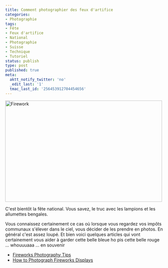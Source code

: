 ```yaml
---
title: Comment photographier des feux d'artifice
categories:
- Photographie
tags:
- Fête
- Feux d'artifice
- National
- Photographie
- Suisse
- Technique
- Tutoriel
status: publish
type: post
published: true
meta:
  aktt_notify_twitter: 'no'
  _edit_last: '1'
  tmac_last_id: '256453912704454656'
---
```

<img class="alignnone size-full wp-image-1342" title="Firework" src="https://dlgjp9x71cipk.cloudfront.net/2009/07/firework.jpg" alt="Firework" width="500" height="324" />

C'est bientôt la fête national. Vous savez, le truc avec les lampions et les allumettes bengales.

Vous connaissez certainement ce cas où lorsque vous regardez vos impôts communaux s'élever dans le ciel, vous décider de les prendre en photos. En général c'est assez loupé. Et bien voici quelques articles qui vont certainement vous aider à garder cette belle bleue ho pis cette belle rouge ... whouuuaaa ... en souvenir
<ul>
	<li><a href="http://www.the-digital-picture.com/Photography-Tips/Fireworks.aspx">Fireworks Photography Tips</a></li>
	<li><a href="http://digital-photography-school.com/how-to-photograph-fireworks">How to Photograph Fireworks Displays</a></li>
</ul>
